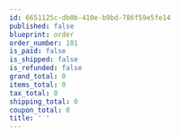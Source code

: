 ```yaml
---
id: 6651125c-db0b-410e-b9bd-786f59e5fe14
published: false
blueprint: order
order_number: 101
is_paid: false
is_shipped: false
is_refunded: false
grand_total: 0
items_total: 0
tax_total: 0
shipping_total: 0
coupon_total: 0
title: ' '
---
```

